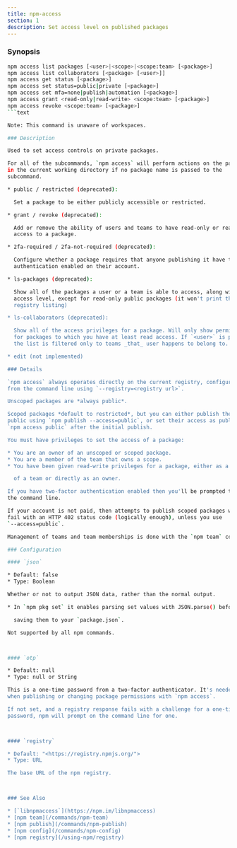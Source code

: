 ```yaml
---
title: npm-access
section: 1
description: Set access level on published packages
---
```


### Synopsis

```bash
npm access list packages [<user>|<scope>|<scope:team> [<package>]
npm access list collaborators [<package> [<user>]]
npm access get status [<package>]
npm access set status=public|private [<package>]
npm access set mfa=none|publish|automation [<package>]
npm access grant <read-only|read-write> <scope:team> [<package>]
npm access revoke <scope:team> [<package>]
```text

Note: This command is unaware of workspaces.

### Description

Used to set access controls on private packages.

For all of the subcommands, `npm access` will perform actions on the packages
in the current working directory if no package name is passed to the
subcommand.

* public / restricted (deprecated):

  Set a package to be either publicly accessible or restricted.

* grant / revoke (deprecated):

  Add or remove the ability of users and teams to have read-only or read-write
  access to a package.

* 2fa-required / 2fa-not-required (deprecated):

  Configure whether a package requires that anyone publishing it have two-factor
  authentication enabled on their account.

* ls-packages (deprecated):

  Show all of the packages a user or a team is able to access, along with the
  access level, except for read-only public packages (it won't print the whole
  registry listing)

* ls-collaborators (deprecated):

  Show all of the access privileges for a package. Will only show permissions
  for packages to which you have at least read access. If `<user>` is passed in,
  the list is filtered only to teams _that_ user happens to belong to.

* edit (not implemented)

### Details

`npm access` always operates directly on the current registry, configurable
from the command line using `--registry=<registry url>`.

Unscoped packages are *always public*.

Scoped packages *default to restricted*, but you can either publish them as
public using `npm publish --access=public`, or set their access as public using
`npm access public` after the initial publish.

You must have privileges to set the access of a package:

* You are an owner of an unscoped or scoped package.
* You are a member of the team that owns a scope.
* You have been given read-write privileges for a package, either as a member

  of a team or directly as an owner.

If you have two-factor authentication enabled then you'll be prompted to provide a second factor, or may use the `--otp=...` option to specify it on
the command line.

If your account is not paid, then attempts to publish scoped packages will
fail with an HTTP 402 status code (logically enough), unless you use
`--access=public`.

Management of teams and team memberships is done with the `npm team` command.

### Configuration

#### `json`

* Default: false
* Type: Boolean

Whether or not to output JSON data, rather than the normal output.

* In `npm pkg set` it enables parsing set values with JSON.parse() before

  saving them to your `package.json`.

Not supported by all npm commands.



#### `otp`

* Default: null
* Type: null or String

This is a one-time password from a two-factor authenticator. It's needed
when publishing or changing package permissions with `npm access`.

If not set, and a registry response fails with a challenge for a one-time
password, npm will prompt on the command line for one.



#### `registry`

* Default: "<https://registry.npmjs.org/">
* Type: URL

The base URL of the npm registry.



### See Also

* [`libnpmaccess`](https://npm.im/libnpmaccess)
* [npm team](/commands/npm-team)
* [npm publish](/commands/npm-publish)
* [npm config](/commands/npm-config)
* [npm registry](/using-npm/registry)
